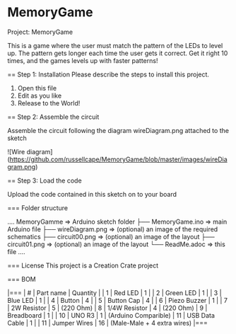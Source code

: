 # MemoryGame

Project: MemoryGame

This is a game where the user must match the pattern of the LEDs to level up. 
The pattern gets longer each time the user gets it correct. 
Get it right 10 times, and the games levels up with faster patterns!

== Step 1: Installation
Please describe the steps to install this project.

1. Open this file
2. Edit as you like
3. Release to the World!

== Step 2: Assemble the circuit

Assemble the circuit following the diagram wireDiagram.png attached to the sketch

![Wire diagram]
(https://github.com/russellcape/MemoryGame/blob/master/images/wireDiagram.png)

== Step 3: Load the code

Upload the code contained in this sketch on to your board

=== Folder structure

....
 MemoryGamme              => Arduino sketch folder
  ├── MemoryGame.ino      => main Arduino file
  ├── wireDiagram.png     => (optional) an image of the required schematics
  ├── circuit00.png       => (optional) an image of the layout
  ├── circuit01.png       => (optional) an image of the layout
  └── ReadMe.adoc         => this file
....

=== License
This project is a Creation Crate project

=== BOM

|===
| #  | Part name      | Quantity    |
| 1  | Red LED        | 1           |
| 2  | Green LED      | 1           |
| 3  | Blue LED       | 1           |
| 4  | Button         | 4           |
| 5  | Button Cap     | 4           |
| 6  | Piezo Buzzer   | 1           |
| 7  | 2W Resistor    | 5           | (220 Ohm)
| 8  | 1/4W Resistor  | 4           | (220 Ohm)
| 9  | Breadboard     | 1           |
| 10 | UNO R3         | 1           | (Arduino Comparible)
| 11 | USB Data Cable | 1           |
| 11 | Jumper Wires   | 16          | (Male-Male + 4 extra wires)
|===